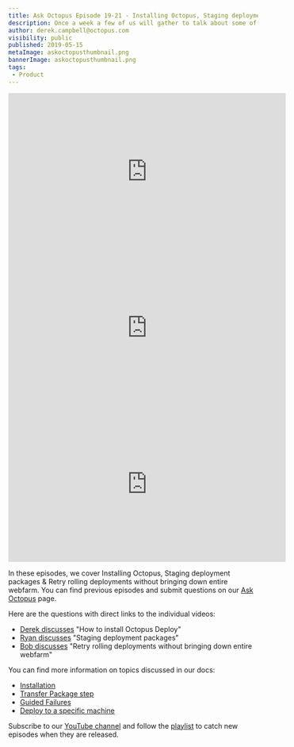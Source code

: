 ```yaml
---
title: Ask Octopus Episode 19-21 - Installing Octopus, Staging deployment packages & Retrying rolling deployments
description: Once a week a few of us will gather to talk about some of the most interesting questions we have gotten over the past week and how we went about solving them.
author: derek.campbell@octopus.com
visibility: public
published: 2019-05-15
metaImage: askoctopusthumbnail.png
bannerImage: askoctopusthumbnail.png
tags:
 - Product
---
```


<iframe width="560" height="315" src="https://www.youtube.com/embed/P_qUe4ZiqGM" frameborder="0" allowfullscreen></iframe>
<iframe width="560" height="315" src="https://www.youtube.com/embed/A0_QloEBT1o" frameborder="0" allowfullscreen></iframe>
<iframe width="560" height="315" src="https://www.youtube.com/embed/h9zRGsOubsc" frameborder="0" allowfullscreen></iframe>

In these episodes, we cover Installing Octopus, Staging deployment packages & Retry rolling deployments without bringing down entire webfarm. You can find previous episodes and submit questions on our [Ask Octopus](https://hello.octopus.com/ask-octopus) page.

Here are the questions with direct links to the individual videos:

- [Derek discusses](https://www.youtube.com/watch?v=P_qUe4ZiqGM) "How to install Octopus Deploy"
- [Ryan discusses](https://www.youtube.com/watch?v=A0_QloEBT1o) "Staging deployment packages"
- [Bob discusses](https://www.youtube.com/watch?v=h9zRGsOubsc) "Retry rolling deployments without bringing down entire webfarm"

You can find more information on topics discussed in our docs:

- [Installation](https://octopus.com/docs/installation)
- [Transfer Package step](https://octopus.com/docs/deployment-examples/package-deployments/transfer-package)
- [Guided Failures](https://octopus.com/docs/deployment-process/releases/guided-failures)
- [Deploy to a specific machine](https://octopus.com/docs/deployment-process/releases#deploy-to-a-specific-subset-of-deployment-target)

Subscribe to our [YouTube channel](https://www.youtube.com/channel/UCURDSDCwx9ZiCMcLdc8d6Uw?sub_confirmation=1) and follow the [playlist](https://www.youtube.com/playlist?list=PLAGskdGvlaw3-cd9rPiwhwfUo7kDGnOBh) to catch new episodes when they are released.